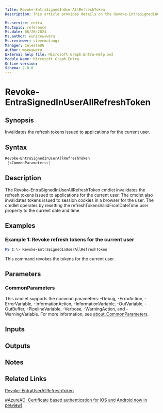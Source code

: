 ```yaml
---
Title: Revoke-EntraSignedInUserAllRefreshToken.
Description: This article provides details on the Revoke-EntraSignedInUserAllRefreshToken command.

Ms.service: entra
Ms.topic: reference
Ms.date: 06/26/2024
Ms.author: eunicewaweru
Ms.reviewer: stevemutungi
Manager: CelesteDG
Author: msewaweru
External help file: Microsoft.Graph.Entra-Help.xml
Module Name: Microsoft.Graph.Entra
Online version:
Schema: 2.0.0
---
```


# Revoke-EntraSignedInUserAllRefreshToken

## Synopsis
Invalidates the refresh tokens issued to applications for the current user.

## Syntax

```powershell
Revoke-EntraSignedInUserAllRefreshToken 
 [<CommonParameters>]
```

## Description
The Revoke-EntraSignedInUserAllRefreshToken cmdlet invalidates the refresh tokens issued to applications for the current user. 
The cmdlet also invalidates tokens issued to session cookies in a browser for the user. 
The cmdlet operates by resetting the refreshTokensValidFromDateTime user property to the current date and time.

## Examples

### Example 1: Revoke refresh tokens for the current user
```powershell
PS C:\> Revoke-EntraSignedInUserAllRefreshToken
```

This command revokes the tokens for the current user.

## Parameters

### CommonParameters
This cmdlet supports the common parameters: -Debug, -ErrorAction, -ErrorVariable, -InformationAction, -InformationVariable, -OutVariable, -OutBuffer, -PipelineVariable, -Verbose, -WarningAction, and -WarningVariable. For more information, see [about_CommonParameters](https://go.microsoft.com/fwlink/?LinkID=113216).

## Inputs

## Outputs

## Notes

## Related Links

[Revoke-EntraUserAllRefreshToken](Revoke-EntraUserAllRefreshToken.md)

[#AzureAD: Certificate based authentication for iOS and Android now in preview!](https://blogs.technet.microsoft.com/enterprisemobility/2016/07/18/azuread-certificate-based-authentication-for-ios-and-android-now-in-preview/)

